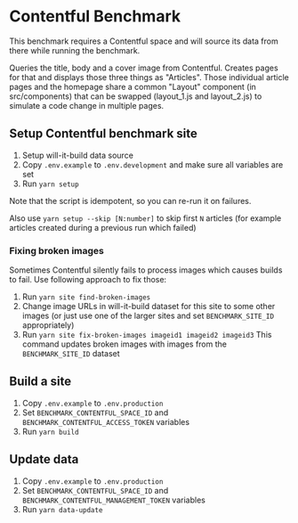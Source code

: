 # Contentful Benchmark

This benchmark requires a Contentful space and will source its data from there while running the benchmark.

Queries the title, body and a cover image from Contentful. Creates pages for that and displays those three things as "Articles".
Those individual article pages and the homepage share a common "Layout" component (in src/components) that can be swapped (layout_1.js and layout_2.js) to simulate a code change in multiple pages.

## Setup Contentful benchmark site

1. Setup will-it-build data source
2. Copy `.env.example` to `.env.development` and make sure all variables are set
3. Run `yarn setup`

Note that the script is idempotent, so you can re-run it on failures.

Also use `yarn setup --skip [N:number]` to skip first `N` articles
(for example articles created during a previous run which failed)

### Fixing broken images

Sometimes Contentful silently fails to process images which causes builds to fail.
Use following approach to fix those:

1. Run `yarn site find-broken-images`
2. Change image URLs in will-it-build dataset for this site to some other images
   (or just use one of the larger sites and set `BENCHMARK_SITE_ID` appropriately)
3. Run `yarn site fix-broken-images imageid1 imageid2 imageid3`
   This command updates broken images with images from the `BENCHMARK_SITE_ID` dataset

## Build a site

1. Copy `.env.example` to `.env.production`
2. Set `BENCHMARK_CONTENTFUL_SPACE_ID` and `BENCHMARK_CONTENTFUL_ACCESS_TOKEN` variables
3. Run `yarn build`

## Update data

1. Copy `.env.example` to `.env.production`
2. Set `BENCHMARK_CONTENTFUL_SPACE_ID` and `BENCHMARK_CONTENTFUL_MANAGEMENT_TOKEN`
   variables
3. Run `yarn data-update`
